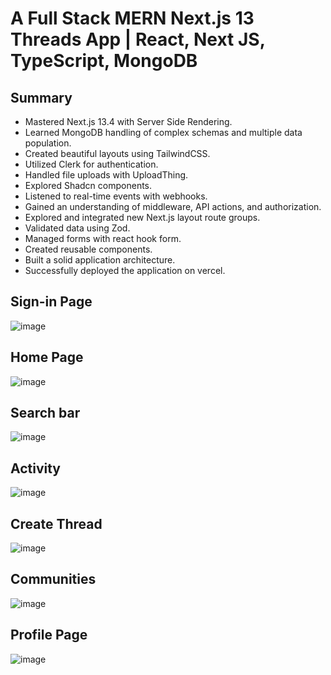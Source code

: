 # A Full Stack MERN Next.js 13 Threads App | React, Next JS, TypeScript, MongoDB

## Summary

   - Mastered Next.js 13.4 with Server Side Rendering.
   - Learned MongoDB handling of complex schemas and multiple data population.
   - Created beautiful layouts using TailwindCSS.
  -  Utilized Clerk for authentication.
  -  Handled file uploads with UploadThing.
   - Explored Shadcn components.
  -  Listened to real-time events with webhooks.
  -  Gained an understanding of middleware, API actions, and authorization.
  -  Explored and integrated new Next.js layout route groups.
  -  Validated data using Zod.
  -  Managed forms with react hook form.
   - Created reusable components.
  -  Built a solid application architecture.
  -  Successfully deployed the application on vercel.

## Sign-in Page
![image](https://github.com/Darkphantom323/threads_app/assets/99313418/a9e0d1c6-b927-4ffb-8043-e8389f04fb9d)

## Home Page
![image](https://github.com/Darkphantom323/threads_app/assets/99313418/89797a74-7ba9-40ce-8d48-cab710b3489a)

## Search bar
![image](https://github.com/Darkphantom323/threads_app/assets/99313418/e6d87ff6-b5df-4892-aee4-aa31529b346d)

## Activity
![image](https://github.com/Darkphantom323/threads_app/assets/99313418/da0b6b18-2b78-4cf1-9022-b71f12dad42c)

## Create Thread
![image](https://github.com/Darkphantom323/threads_app/assets/99313418/50c1d4f7-1811-4960-bb82-ec4bc2ff716a)

## Communities
![image](https://github.com/Darkphantom323/threads_app/assets/99313418/78a32be0-a172-44a5-90bd-61ce44221a3f)

## Profile Page
![image](https://github.com/Darkphantom323/threads_app/assets/99313418/16551f9c-6a75-4dba-a450-62ec6b627fd8)








